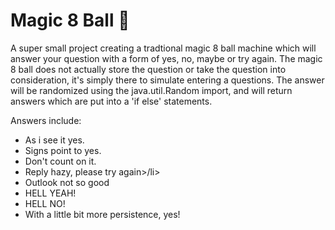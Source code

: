 # Magic 8 Ball 🎱

A super small project creating a tradtional magic 8 ball machine which will answer your question with a form of yes, no, maybe or try again. The magic 8 ball does not actually  store the question or take the question into consideration, it's simply there to simulate entering a questions. The answer will be randomized using the java.util.Random import, and will return answers which are put into a 'if else' statements.

Answers include:

<ul>
            <li>As i see it yes.</li>
            <li>Signs point to yes.</li>
            <li>Don't count on it.</li>
             <li>Reply hazy, please try again>/li>
            <li>Outlook not so good</li>
            <li>HELL YEAH!</li>
            <li>HELL NO!</li>
            <li>With a little bit more persistence, yes!</li>
</ul>
